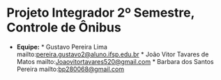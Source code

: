 # Projeto Integrador 2º Semestre, Controle de Ônibus
* **Equipe:** 
        * Gustavo Pereira Lima mailto:pereira.gustavo2@aluno.ifsp.edu.br
        * João Vitor Tavares de Matos mailto:Joaovitortavares520@gmail.com
        * Barbara dos Santos Pereira mailto:bp280068@gmail.com
